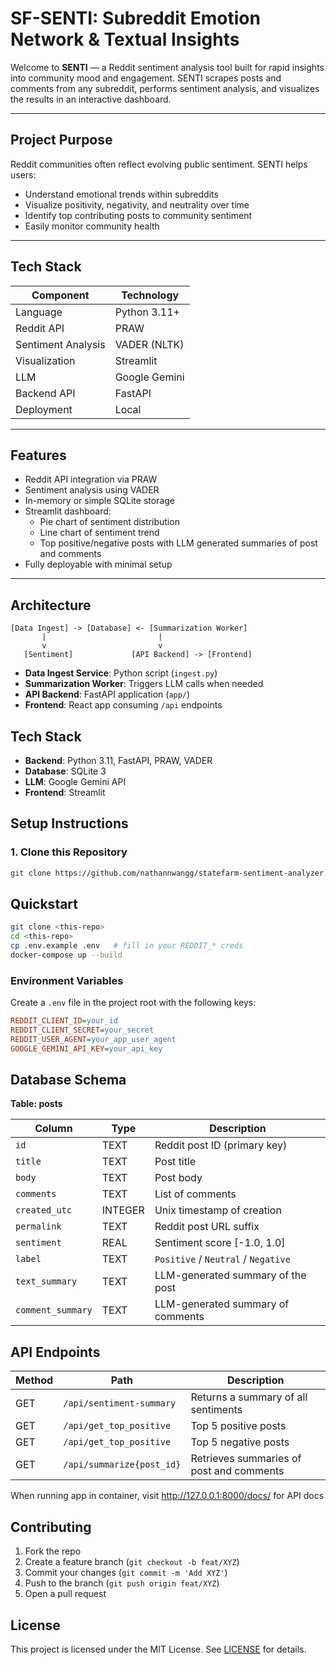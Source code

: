 # SF-SENTI: Subreddit Emotion Network & Textual Insights

Welcome to **SENTI** — a Reddit sentiment analysis tool built for rapid insights into community mood and engagement. SENTI scrapes posts and comments from any subreddit, performs sentiment analysis, and visualizes the results in an interactive dashboard.

---

## Project Purpose

Reddit communities often reflect evolving public sentiment. SENTI helps users:

- Understand emotional trends within subreddits  
- Visualize positivity, negativity, and neutrality over time  
- Identify top contributing posts to community sentiment  
- Easily monitor community health

---

## Tech Stack

| Component | Technology |
| --- | --- |
| Language | Python 3.11+ |
| Reddit API | PRAW |
| Sentiment Analysis | VADER (NLTK) |
| Visualization | Streamlit |
| LLM | Google Gemini |
| Backend API | FastAPI |
| Deployment | Local |

---

## Features

- Reddit API integration via PRAW
- Sentiment analysis using VADER
- In-memory or simple SQLite storage
- Streamlit dashboard:
  - Pie chart of sentiment distribution
  - Line chart of sentiment trend
  - Top positive/negative posts with LLM generated summaries of post and comments
- Fully deployable with minimal setup

---

## Architecture

```
[Data Ingest] -> [Database] <- [Summarization Worker]
       |                         |
       v                         v
   [Sentiment]             [API Backend] -> [Frontend]
```

* **Data Ingest Service**: Python script (`ingest.py`)
* **Summarization Worker**: Triggers LLM calls when needed
* **API Backend**: FastAPI application (`app/`)
* **Frontend**: React app consuming `/api` endpoints

## Tech Stack

* **Backend**: Python 3.11, FastAPI, PRAW, VADER
* **Database**: SQLite 3
* **LLM**: Google Gemini API
* **Frontend**: Streamlit
  
## Setup Instructions

### 1. Clone this Repository

```bash
git clone https://github.com/nathannwangg/statefarm-sentiment-analyzer.git
```

## Quickstart

```bash
git clone <this-repo>
cd <this-repo>
cp .env.example .env   # fill in your REDDIT_* creds
docker-compose up --build
```


### Environment Variables

Create a `.env` file in the project root with the following keys:

```ini
REDDIT_CLIENT_ID=your_id
REDDIT_CLIENT_SECRET=your_secret
REDDIT_USER_AGENT=your_app_user_agent
GOOGLE_GEMINI_API_KEY=your_api_key
```

## Database Schema

**Table: posts**

| Column            | Type    | Description                         |
| ----------------- | ------- | ----------------------------------- |
| `id`              | TEXT    | Reddit post ID (primary key)        |
| `title`           | TEXT    | Post title                          |
| `body`            | TEXT    | Post body                           |
| `comments`        | TEXT    | List of comments                    |
| `created_utc`     | INTEGER | Unix timestamp of creation          |
| `permalink`       | TEXT    | Reddit post URL suffix              |
| `sentiment`       | REAL    | Sentiment score \[-1.0, 1.0]        |
| `label`           | TEXT    | `Positive` / `Neutral` / `Negative` |
| `text_summary`    | TEXT    | LLM-generated summary of the post   |
| `comment_summary` | TEXT    | LLM-generated summary of comments   |

## API Endpoints

| Method | Path                                | Description                               |
| ------ | ----------------------------------- | ----------------------------------------- |
| GET    | `/api/sentiment-summary`            | Returns a summary of all sentiments       |
| GET    | `/api/get_top_positive`             | Top 5 positive posts                      |
| GET    | `/api/get_top_positive`             | Top 5 negative posts                      |
| GET    | `/api/summarize{post_id}`           | Retrieves summaries of post and comments  |

When running app in container, visit
http://127.0.0.1:8000/docs/
for API docs

## Contributing

1. Fork the repo
2. Create a feature branch (`git checkout -b feat/XYZ`)
3. Commit your changes (`git commit -m 'Add XYZ'`)
4. Push to the branch (`git push origin feat/XYZ`)
5. Open a pull request

## License

This project is licensed under the MIT License. See [LICENSE](LICENSE) for details.

